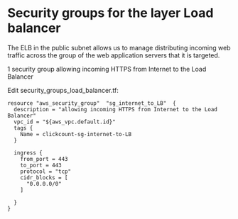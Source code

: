 # Security groups for the layer Load balancer

The ELB in the public subnet allows us to manage 
distributing incoming web traffic across the group of the web application servers that it is targeted.

1 security group allowing incoming HTTPS from Internet to the Load Balancer


Edit security_groups_load_balancer.tf:
```console
resource "aws_security_group"  "sg_internet_to_LB"  {
  description = "allowing incoming HTTPS from Internet to the Load Balancer"
  vpc_id = "${aws_vpc.default.id}"
  tags {
    Name = clickcount-sg-internet-to-LB
  }
  
  ingress {
    from_port = 443
    to_port = 443
    protocol = "tcp"
    cidr_blocks = [
      "0.0.0.0/0"
    ]
  
  }
}

```
